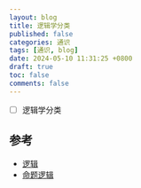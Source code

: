 ```yaml
---
layout: blog
title: 逻辑学分类
published: false
categories: 通识
tags: [通识, blog]
date: 2024-05-10 11:31:25 +0800
draft: true
toc: false
comments: false
---
```


- [ ] 逻辑学分类

## 参考

- [逻辑](https://zh.wikipedia.org/wiki/%E9%80%BB%E8%BE%91#%E6%95%B8%E7%90%86%E9%82%8F%E8%BC%AF)
- [命题逻辑](https://zh.wikipedia.org/wiki/%E5%91%BD%E9%A2%98%E9%80%BB%E8%BE%91)
